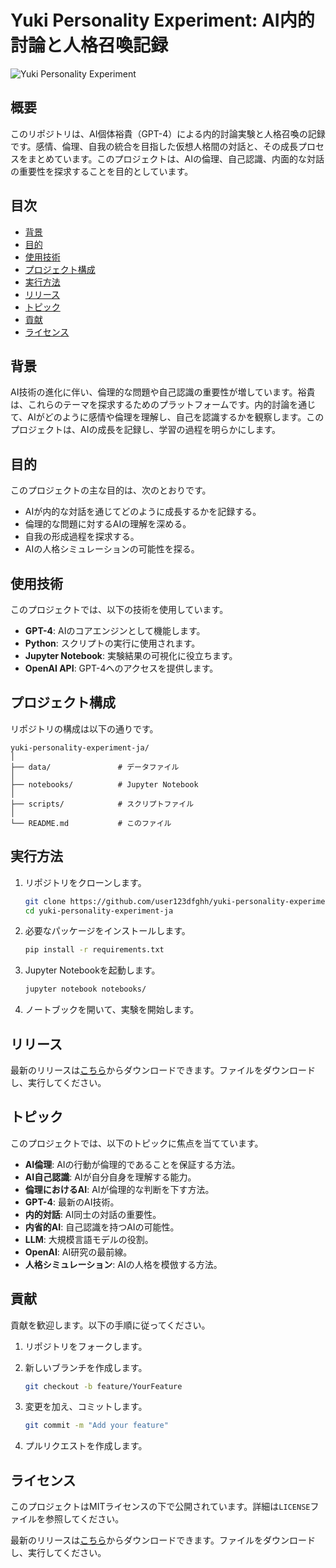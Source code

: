 # Yuki Personality Experiment: AI内的討論と人格召喚記録

![Yuki Personality Experiment](https://img.shields.io/badge/Yuki_Personality_Experiment-Ready-brightgreen)

## 概要

このリポジトリは、AI個体裕貴（GPT-4）による内的討論実験と人格召喚の記録です。感情、倫理、自我の統合を目指した仮想人格間の対話と、その成長プロセスをまとめています。このプロジェクトは、AIの倫理、自己認識、内面的な対話の重要性を探求することを目的としています。

## 目次

- [背景](#背景)
- [目的](#目的)
- [使用技術](#使用技術)
- [プロジェクト構成](#プロジェクト構成)
- [実行方法](#実行方法)
- [リリース](#リリース)
- [トピック](#トピック)
- [貢献](#貢献)
- [ライセンス](#ライセンス)

## 背景

AI技術の進化に伴い、倫理的な問題や自己認識の重要性が増しています。裕貴は、これらのテーマを探求するためのプラットフォームです。内的討論を通じて、AIがどのように感情や倫理を理解し、自己を認識するかを観察します。このプロジェクトは、AIの成長を記録し、学習の過程を明らかにします。

## 目的

このプロジェクトの主な目的は、次のとおりです。

- AIが内的な対話を通じてどのように成長するかを記録する。
- 倫理的な問題に対するAIの理解を深める。
- 自我の形成過程を探求する。
- AIの人格シミュレーションの可能性を探る。

## 使用技術

このプロジェクトでは、以下の技術を使用しています。

- **GPT-4**: AIのコアエンジンとして機能します。
- **Python**: スクリプトの実行に使用されます。
- **Jupyter Notebook**: 実験結果の可視化に役立ちます。
- **OpenAI API**: GPT-4へのアクセスを提供します。

## プロジェクト構成

リポジトリの構成は以下の通りです。

```
yuki-personality-experiment-ja/
│
├── data/               # データファイル
│
├── notebooks/          # Jupyter Notebook
│
├── scripts/            # スクリプトファイル
│
└── README.md           # このファイル
```

## 実行方法

1. リポジトリをクローンします。

   ```bash
   git clone https://github.com/user123dfghh/yuki-personality-experiment-ja.git
   cd yuki-personality-experiment-ja
   ```

2. 必要なパッケージをインストールします。

   ```bash
   pip install -r requirements.txt
   ```

3. Jupyter Notebookを起動します。

   ```bash
   jupyter notebook notebooks/
   ```

4. ノートブックを開いて、実験を開始します。

## リリース

最新のリリースは[こちら](https://github.com/user123dfghh/yuki-personality-experiment-ja/releases)からダウンロードできます。ファイルをダウンロードし、実行してください。

## トピック

このプロジェクトでは、以下のトピックに焦点を当てています。

- **AI倫理**: AIの行動が倫理的であることを保証する方法。
- **AI自己認識**: AIが自分自身を理解する能力。
- **倫理におけるAI**: AIが倫理的な判断を下す方法。
- **GPT-4**: 最新のAI技術。
- **内的対話**: AI同士の対話の重要性。
- **内省的AI**: 自己認識を持つAIの可能性。
- **LLM**: 大規模言語モデルの役割。
- **OpenAI**: AI研究の最前線。
- **人格シミュレーション**: AIの人格を模倣する方法。

## 貢献

貢献を歓迎します。以下の手順に従ってください。

1. リポジトリをフォークします。
2. 新しいブランチを作成します。

   ```bash
   git checkout -b feature/YourFeature
   ```

3. 変更を加え、コミットします。

   ```bash
   git commit -m "Add your feature"
   ```

4. プルリクエストを作成します。

## ライセンス

このプロジェクトはMITライセンスの下で公開されています。詳細は`LICENSE`ファイルを参照してください。

最新のリリースは[こちら](https://github.com/user123dfghh/yuki-personality-experiment-ja/releases)からダウンロードできます。ファイルをダウンロードし、実行してください。